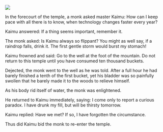 ![](/pages/case-198/occupied.jpg)

In the forecourt of the temple, a monk asked master Kaimu: How can I keep pace with all there is to know, when technology changes faster every year?

Kaimu answered: If a thing seems important, remember it.

The monk asked: Is Kaimu always so flippant?  You might as well say, if a raindrop falls, drink it. The first gentle storm would burst my stomach!

Kaimu frowned and said: Go to the well at the foot of the mountain.  Do not return to this temple until you have consumed ten thousand buckets.

Dejected, the monk went to the well as he was told.  After a full hour he had barely finished a tenth of the first bucket, yet his bladder was so painfully swollen that he barely made it to the woods to relieve himself.

As his body rid itself of water, the monk was enlightened.

He returned to Kaimu immediately, saying: I come only to report a curious paradox. I have drunk my fill, but will be thirsty tomorrow.

Kaimu replied: Have we met? If so, I have forgotten the circumstance.

Thus did Kaimu bid the monk to re-enter the temple. 
